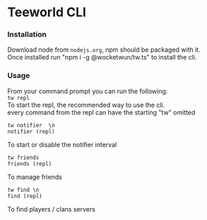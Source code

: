# Teeworld CLI

### Installation

Download node from `nodejs.org`, npm should be packaged with it.  
Once installed run "npm i -g @wocketwun/tw.ts" to install the cli.

### Usage

From your command prompt you can run the following:  
`tw repl`  
To start the repl, the recommended way to use the cli.  
every command from the repl can have the starting "tw" omitted

```
tw notifier  \n
notifier (repl)
```

To start or disable the notifier interval

```
tw friends
friends (repl)
```

To manage friends

```
tw find \n
find (repl)
```

To find players / clans servers
